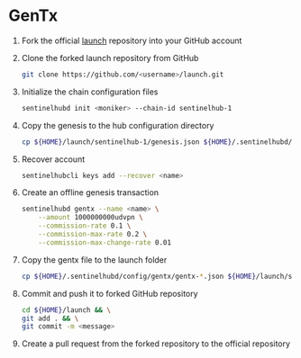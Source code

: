 # GenTx

1. Fork the official [launch](https://github.com/sentinel-official/launch "launch") repository into your GitHub account

2. Clone the forked launch repository from GitHub

    ``` sh
    git clone https://github.com/<username>/launch.git
    ```

3. Initialize the chain configuration files

    ``` sh
    sentinelhubd init <moniker> --chain-id sentinelhub-1
    ```

4. Copy the genesis to the hub configuration directory

    ``` sh
    cp ${HOME}/launch/sentinelhub-1/genesis.json ${HOME}/.sentinelhubd/config/genesis.json
    ```

5. Recover account

    ``` sh
    sentinelhubcli keys add --recover <name>
    ```

6. Create an offline genesis transaction

    ``` sh
    sentinelhubd gentx --name <name> \
        --amount 1000000000udvpn \
        --commission-rate 0.1 \
        --commission-max-rate 0.2 \
        --commission-max-change-rate 0.01
    ```

7. Copy the gentx file to the launch folder

    ``` sh
    cp ${HOME}/.sentinelhubd/config/gentx/gentx-*.json ${HOME}/launch/sentinelhub-1/gentx/
    ```

8. Commit and push it to forked GitHub repository

    ``` sh
    cd ${HOME}/launch && \
    git add . && \
    git commit -m <message>
    ```

9. Create a pull request from the forked repository to the official repository
